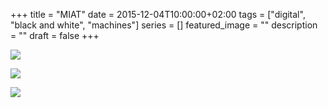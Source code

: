 +++
title =  "MIAT"
date = 2015-12-04T10:00:00+02:00
tags = ["digital", "black and white", "machines"]
series = []
featured_image = ""
description = ""
draft = false
+++

![](/img/2016andBefore/MiatMachines/MiatMachines1.jpg)

![](/img/2016andBefore/MiatMachines/MiatMachines2.jpg)

![](/img/2016andBefore/MiatMachines/MiatMachines3.jpg)